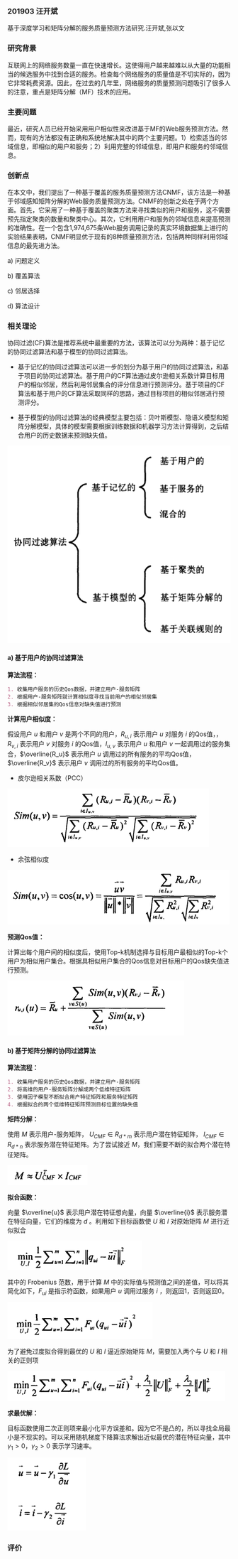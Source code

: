 ### 201903 汪开斌

基于深度学习和矩阵分解的服务质量预测方法研究.汪开斌,张以文



### 研究背景

互联网上的网络服务数量一直在快速增长。这使得用户越来越难以从大量的功能相当的候选服务中找到合适的服务。检查每个网络服务的质量值是不切实际的，因为它非常耗费资源。因此，在过去的几年里，网络服务的质量预测问题吸引了很多人的注意，重点是矩阵分解（MF）技术的应用。



### 主要问题

最近，研究人员已经开始采用用户相似性来改进基于MF的Web服务预测方法。然而，现有的方法都没有正确和系统地解决其中的两个主要问题。1）检索适当的邻域信息，即相似的用户和服务；2）利用完整的邻域信息，即用户和服务的邻域信息。



### 创新点

在本文中，我们提出了一种基于覆盖的服务质量预测方法CNMF，该方法是一种基于邻域感知矩阵分解的Web服务质量预测方法。CNMF的创新之处在于两个方面。首先，它采用了一种基于覆盖的聚类方法来寻找类似的用户和服务，这不需要预先指定聚类的数量和聚类中心。其次，它利用用户和服务的邻域信息来提高预测的准确性。在一个包含1,974,675条Web服务调用记录的真实环境数据集上进行的实验结果表明，CNMF明显优于现有的8种质量预测方法，包括两种同样利用邻域信息的最先进方法。



a) 问题定义

b) 覆盖算法

c) 邻居选择

d) 算法设计





### 相关理论

协同过滤(CF)算法是推荐系统中最重要的方法，该算法可以分为两种：基于记忆的协同过滤算法和基于模型的协同过滤算法。

* 基于记忆的协同过滤算法可以进一步的划分为基于用户的协同过滤算法，和基于项目的协同过滤算法。基于用户的CF算法通过皮尔逊相关系数计算目标用户的相似邻居，然后利用邻居集合的评分信息进行预测评分。基于项目的CF算法和基于用户的CF算法采取同样的思路，通过目标项目的相似邻居进行预测评分。

* 基于模型的协同过滤算法的经典模型主要包括：贝叶斯模型、隐语义模型和矩阵分解模型，具体的模型需要根据训练数据和机器学习方法计算得到，之后结合用户的历史数据来预测缺失值。

![image-20211021123243055](image-20211021123243055.png)

#### a) 基于用户的协同过滤算法



**算法流程：**

```markdown
1. 收集用户服务的历史Qos数据，并建立用户-服务矩阵
2. 根据用户-服务矩阵就计算相似度寻找当前用户的相似邻居集
3. 根据相似邻居集的Qos信息对缺失值进行预测
```



**计算用户相似度：**

假设用户 $u$ 和用户 $v$ 是两个不同的用户，$R_{u, i}$ 表示用户 $u$ 对服务 $i$ 的Qos值，，$R_{v, i}$ 表示用户 $v$ 对服务 $i$ 的Qos值，$I_{u,v}$ 表示用户 $u$ 和用户 $v$ 一起调用过的服务集合，$\overline{R_u}$ 表示用户 $u$ 调用过的所有服务的平均Qos值，$\overline{R_v}$ 表示用户 $v$ 调用过的所有服务的平均Qos值。

* 皮尔逊相关系数（PCC）

![image-20211021132130735](image-20211021132130735.png)

* 余弦相似度

![image-20211021132318970](image-20211021132318970.png)



**预测Qos值：**

计算出每个用户间的相似度后，使用Top-k机制选择与目标用户最相似的Top-k个用户为相似用户集合。根据具相似用户集合的Qos信息对目标用户的Qos缺失值进行预测。

![image-20211021133935229](image-20211021133935229.png)



#### b) 基于矩阵分解的协同过滤算法



**算法流程：**

```markdown
1. 收集用户服务的历史Qos数据，并建立用户-服务矩阵
2. 将高维的用户-服务矩阵分解成两个低维特征矩阵
3. 使用因子模型不断拟合用户特征矩阵和服务特征矩阵
4. 根据拟合的两个低维特征矩阵预测目标位置的缺失值
```



**矩阵分解：**

使用 $M$ 表示用户-服务矩阵， $U_{CMF} \in R_{d*m}$ 表示用户潜在特征矩阵， $I_{CMF} \in R_{d*n}$ 表示服务潜在特征矩阵。为了尝试接近 $M$，我们需要不断的拟合两个潜在特征矩阵。

![image-20211021141505495](image-20211021141505495.png)



**拟合函数：**

向量 $\overline{u}$ 表示用户潜在特征想向量，向量 $\overline{i}$ 表示服务潜在特征向量，它们的维度为 $d$ 。利用如下目标函数使 $U$ 和 $I$ 对原始矩阵 $M$ 进行近似拟合

![image-20211021142256166](image-20211021142256166.png)



其中的 Frobenius 范数，用于计算 $M$ 中的实际值与预测值之间的差值，可以将其简化如下，$F_{ui}$ 是指示符函数，如果用户 $u$ 调用过服务 $i$ ，则返回1，否则返回0。

![image-20211021143229802](image-20211021143229802.png)



为了避免过度拟合得到最优的 $U$ 和 $I$ 逼近原始矩阵 $M$，需要加入两个与 $U$ 和 $I$ 相关的正则项

![image-20211021143627624](image-20211021143627624.png)



**求最优解：**

目标函数使用二次正则项来最小化平方误差和。因为它不是凸的，所以寻找全局最小是不现实的。可以采用随机梯度下降算法求解出近似最优的潜在特征向量，其中 $\gamma_1 > 0$，$\gamma_2 > 0$ 表示学习速率。

![image-20211021144223518](image-20211021144223518.png)



 

### 评价





